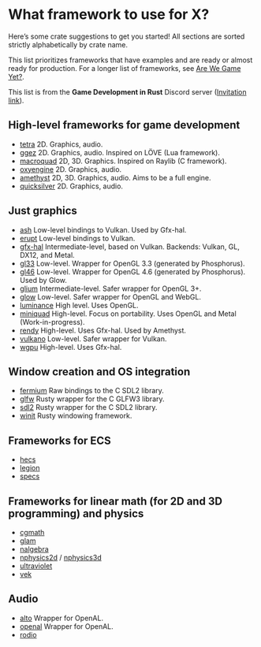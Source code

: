 # What framework to use for X?

Here’s some crate suggestions to get you started! All sections are sorted strictly alphabetically by crate name.

This list prioritizes frameworks that have examples and are ready or almost ready for production. For a longer list of frameworks, see [Are We Game Yet?](https://arewegameyet.rs).

This list is from the **Game Development in Rust** Discord server ([Invitation link](https://discord.gg/yNtPTb2)).

## High-level frameworks for game development

- [tetra](https://docs.rs/tetra) 2D. Graphics, audio.
- [ggez](https://docs.rs/ggez) 2D. Graphics, audio. Inspired on LÖVE (Lua framework).
- [macroquad](https://docs.rs/macroquad) 2D, 3D. Graphics. Inspired on Raylib (C framework).
- [oxyengine](https://docs.rs/oxyengine) 2D. Graphics, audio.
- [amethyst](https://docs.rs/amethyst) 2D, 3D. Graphics, audio. Aims to be a full engine.
- [quicksilver](https://docs.rs/quicksilver) 2D. Graphics, audio.

## Just graphics

- [ash](https://docs.rs/ash) Low-level bindings to Vulkan. Used by Gfx-hal.
- [erupt](https://docs.rs/erupt) Low-level bindings to Vulkan.
- [gfx-hal](https://docs.rs/gfx-hal) Intermediate-level, based on Vulkan. Backends: Vulkan, GL, DX12, and Metal.
- [gl33](https://docs.rs/gl33) Low-level. Wrapper for OpenGL 3.3 (generated by Phosphorus).
- [gl46](https://docs.rs/gl46) Low-level. Wrapper for OpenGL 4.6 (generated by Phosphorus). Used by Glow.
- [glium](https://docs.rs/glium) Intermediate-level. Safer wrapper for OpenGL 3+.
- [glow](https://docs.rs/glow) Low-level. Safer wrapper for OpenGL and WebGL.
- [luminance](https://docs.rs/luminance) High level. Uses OpenGL.
- [miniquad](https://docs.rs/miniquad) High-level. Focus on portability. Uses OpenGL and Metal (Work-in-progress).
- [rendy](https://docs.rs/rendy) High-level. Uses Gfx-hal. Used by Amethyst.
- [vulkano](https://docs.rs/vulkano) Low-level. Safer wrapper for Vulkan.
- [wgpu](https://docs.rs/wgpu) High-level. Uses Gfx-hal.

## Window creation and OS integration

- [fermium](https://docs.rs/fermium) Raw bindings to the C SDL2 library.
- [glfw](https://docs.rs/glfw) Rusty wrapper for the C GLFW3 library.
- [sdl2](https://docs.rs/sdl2) Rusty wrapper for the C SDL2 library.
- [winit](https://docs.rs/winit) Rusty windowing framework.

## Frameworks for ECS

- [hecs](https://docs.rs/hecs)
- [legion](https://docs.rs/legion)
- [specs](https://docs.rs/specs)

## Frameworks for linear math (for 2D and 3D programming) and physics

- [cgmath](https://docs.rs/cgmath)
- [glam](https://docs.rs/glam)
- [nalgebra](https://docs.rs/nalgebra)
- [nphysics2d](https://docs.rs/nphysics2d) / [nphysics3d](https://docs.rs/nphysics3d)
- [ultraviolet](https://docs.rs/ultraviolet)
- [vek](https://docs.rs/vek)

## Audio

- [alto](https://docs.rs/alto) Wrapper for OpenAL.
- [openal](https://docs.rs/openal) Wrapper for OpenAL.
- [rodio](https://docs.rs/rodio)
